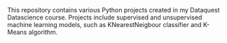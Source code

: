 This repository contains various Python projects created in my Dataquest Datascience course. Projects include supervised and unsupervised machine learning models, such as KNearestNeigbour classifier and K-Means algorithm.
